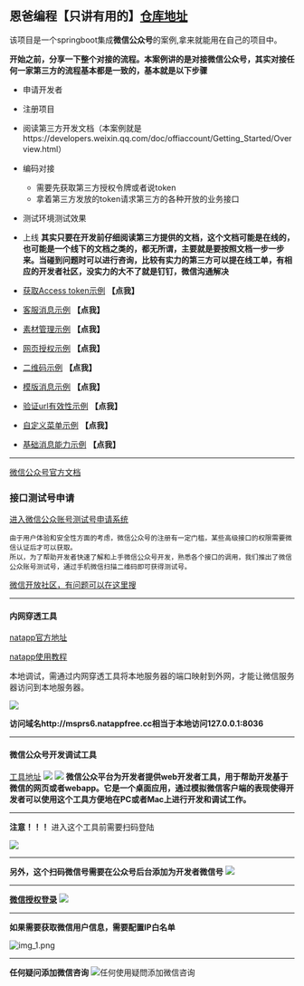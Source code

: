 ## 恩爸编程【只讲有用的】[仓库地址](https://gitee.com/mn_cxy/enba-integrate-wxmp)

该项目是一个springboot集成**微信公众号**的案例,拿来就能用在自己的项目中。


**开始之前，分享一下整个对接的流程。本案例讲的是对接微信公众号，其实对接任何一家第三方的流程基本都是一致的，基本就是以下步骤**
* 申请开发者
* 注册项目
* 阅读第三方开发文档（本案例就是https://developers.weixin.qq.com/doc/offiaccount/Getting_Started/Overview.html）
* 编码对接
    * 需要先获取第三方授权令牌或者说token
    * 拿着第三方发放的token请求第三方的各种开放的业务接口
* 测试环境测试效果
* 上线
  **其实只要在开发前仔细阅读第三方提供的文档，这个文档可能是在线的，也可能是一个线下的文档之类的，都无所谓，主要就是要按照文档一步一步来。当碰到问题时可以进行咨询，比较有实力的第三方可以提在线工单，有相应的开发者社区，没实力的大不了就是钉钉，微信沟通解决**


* [获取Access token示例](src/main/java/com/enba/integrate/wxmp/controller/AccessTokenController.java) **【点我】**
* [客服消息示例](src/main/java/com/enba/integrate/wxmp/controller/KfMessageController.java) **【点我】**
* [素材管理示例](src/main/java/com/enba/integrate/wxmp/controller/MediaController.java) **【点我】**
* [网页授权示例](src/main/java/com/enba/integrate/wxmp/controller/Oauth2AuthorizeController.java) **【点我】**
* [二维码示例](src/main/java/com/enba/integrate/wxmp/controller/QrCodeController.java) **【点我】**
* [模版消息示例](src/main/java/com/enba/integrate/wxmp/controller/TemplateMsgController.java) **【点我】**
* [验证url有效性示例](src/main/java/com/enba/integrate/wxmp/controller/VerifyUrlEffectController.java) **【点我】**
* [自定义菜单示例](src/main/java/com/enba/integrate/wxmp/controller/WxMpMenuController.java) **【点我】**
* [基础消息能力示例](src/main/java/com/enba/integrate/wxmp/controller/WxMpMsgController.java) **【点我】**

---
[微信公众号官方文档](https://developers.weixin.qq.com/doc/offiaccount/Getting_Started/Overview.html)

### 接口测试号申请
[进入微信公众账号测试号申请系统](https://mp.weixin.qq.com/debug/cgi-bin/sandbox?t=sandbox/login)

```
由于用户体验和安全性方面的考虑，微信公众号的注册有一定门槛，某些高级接口的权限需要微信认证后才可以获取。
所以，为了帮助开发者快速了解和上手微信公众号开发，熟悉各个接口的调用，我们推出了微信公众账号测试号，通过手机微信扫描二维码即可获得测试号。
```

[微信开放社区，有问题可以在这里搜](https://developers.weixin.qq.com/community/pay)

---
#### 内网穿透工具
[natapp官方地址](https://natapp.cn/)

[natapp使用教程](https://natapp.cn/article/natapp_newbie)

本地调试，需通过内网穿透工具将本地服务器的端口映射到外网，才能让微信服务器访问到本地服务器。

![](内网穿透.png)

**访问域名http://msprs6.natappfree.cc相当于本地访问127.0.0.1:8036**

---
#### 微信公众号开发调试工具
[工具地址](https://developers.weixin.qq.com/doc/offiaccount/OA_Web_Apps/Web_Developer_Tools.html)
![](公众号调试工具.jpg)
![](公众号调试工具2.jpg)
**微信公众平台为开发者提供web开发者工具，用于帮助开发基于微信的网页或者webapp。它是一个桌面应用，通过模拟微信客户端的表现使得开发者可以使用这个工具方便地在PC或者Mac上进行开发和调试工作。**

---

**注意！！！** 进入这个工具前需要扫码登陆

![](公众号调试工具登陆.jpg)

---
**另外，这个扫码微信号需要在公众号后台添加为开发者微信号**
![](开发者微信号.jpg)

---

**[微信授权登录](https://developers.weixin.qq.com/doc/offiaccount/OA_Web_Apps/Wechat_webpage_authorization.html)**
![](授权登录.jpg)

---

**如果需要获取微信用户信息，需要配置IP白名单**

![img_1.png](IP白名单.jpg)

---

**任何疑问添加微信咨询**
![任何使用疑問添加微信咨询](wechat.jpg)